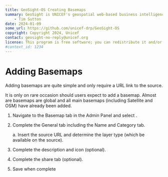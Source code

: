 ```yaml
---
title: GeoSight-OS Creating Basemaps
summary: GeoSight is UNICEF's geospatial web-based business intelligence platform.
    - Tim Sutton
date: 2024-01-09
some_url: https://github.com/unicef-drp/GeoSight-OS
copyright: Copyright 2024, Unicef
contact: geosight-no-reply@unicef.org
license: This program is free software; you can redistribute it and/or modify it under the terms of the GNU Affero General Public License as published by the Free Software Foundation; either version 3 of the License, or (at your option) any later version.
#context_id: 1234
---
```

# Adding Basemaps
Adding basemaps are quite simple and only require a URL link to the source. 

It is only on rare occasion should users expect to add a basemap. Almost are basemaps are global and all main basemaps (including Satellite and OSM) have already been added.

1.	Navigate to the Basemap tab in the Admin Panel and select                              .

2.	Complete the General tab including the Name and Category tab.
    
    a.	Insert the source URL and determine the layer type (which be available on the source).

3.	Complete the description and icon (optional).

4.	Complete the share tab (optional).

5.	Save when complete
